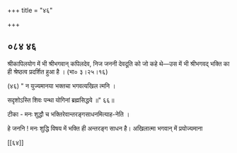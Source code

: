 +++
title = "४६"

+++


## ०८४ ४६
श्रीकापिलयोग में भी श्रीभगवान् कपिलदेव, निज जननी देवदूति को जो कहे थे—उस में भी श्रीभगवद् भक्ति का ही श्रेष्ठत्व प्रदर्शित हुआ है । (भा० ३।२५।१६) 

(४६) " न युज्यमानया भक्तचा भगवत्यखिल त्मनि । 

सदृशोऽस्ति शिवः पन्था योगिनां ब्रह्मसिद्धये ॥" ६६॥ 

टीका - मनः शुद्धौ च भक्तिरेवान्तरङ्गसाधनमित्याह-नेति । 

हे जननि ! मनः शुद्धि विषय में भक्ति ही अन्तरङ्ग साधन है। अखिलात्मा भगवान् में प्रयोज्यमाना 

[[६४]] 
